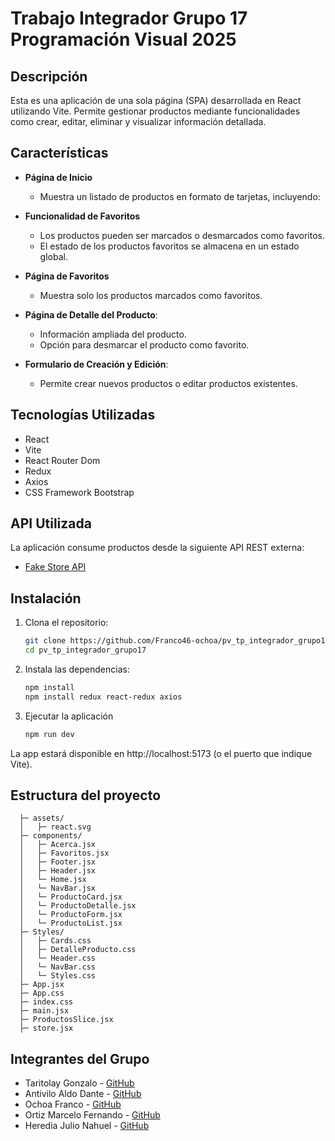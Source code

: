 # Trabajo Integrador Grupo 17 Programación Visual 2025

## Descripción

Esta es una aplicación de una sola página (SPA) desarrollada en React utilizando Vite. Permite gestionar productos mediante funcionalidades como crear, editar, eliminar y visualizar información detallada.

## Características

- **Página de Inicio**
   - Muestra un listado de productos en formato de tarjetas, incluyendo:

- **Funcionalidad de Favoritos**
   - Los productos pueden ser marcados o desmarcados como favoritos.
   - El estado de los productos favoritos se almacena en un estado global.

- **Página de Favoritos**
   - Muestra solo los productos marcados como favoritos.

- **Página de Detalle del Producto**: 
   - Información ampliada del producto.
   - Opción para desmarcar el producto como favorito.

- **Formulario de Creación y Edición**: 
   - Permite crear nuevos productos o editar productos existentes.

## Tecnologías Utilizadas

- React
- Vite
- React Router Dom
- Redux
- Axios
- CSS Framework Bootstrap

## API Utilizada

La aplicación consume productos desde la siguiente API REST externa:

- [Fake Store API](https://fakestoreapi.com/products)

## Instalación

1. Clona el repositorio:
   ```bash
   git clone https://github.com/Franco46-ochoa/pv_tp_integrador_grupo17
   cd pv_tp_integrador_grupo17

   
2. Instala las dependencias:
    ```bash
    npm install
    npm install redux react-redux axios
    
3. Ejecutar la aplicación
    ```bash
    npm run dev
    
La app estará disponible en http://localhost:5173 (o el puerto que indique Vite).

## Estructura del proyecto
  ```src/
    ├─ assets/
    │   ├─ react.svg
    ├─ components/
    │   ├─ Acerca.jsx
    │   ├─ Favoritos.jsx
    │   ├─ Footer.jsx
    │   ├─ Header.jsx
    │   └─ Home.jsx
    │   └─ NavBar.jsx
    │   └─ ProductoCard.jsx
    │   └─ ProductoDetalle.jsx
    │   └─ ProductoForm.jsx
    │   └─ ProductoList.jsx
    ├─ Styles/
    │   ├─ Cards.css
    │   ├─ DetalleProducto.css
    │   └─ Header.css
    │   └─ NavBar.css
    │   └─ Styles.css
    ├─ App.jsx
    ├─ App.css
    ├─ index.css
    ├─ main.jsx
    ├─ ProductosSlice.jsx
    ├─ store.jsx
```

## Integrantes del Grupo

- Taritolay Gonzalo - [GitHub](https://github.com/GonzaTaritolay)
- Antivilo Aldo Dante - [GitHub](https://github.com/AldoDante)
- Ochoa Franco - [GitHub](https://github.com/Franco46-ochoa)
- Ortiz Marcelo Fernando - [GitHub](https://github.com/marceortiz)
- Heredia Julio Nahuel - [GitHub](https://github.com/Jnh1212)
